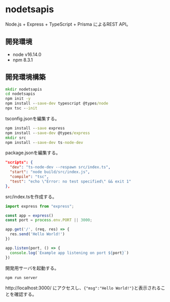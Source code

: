 # nodetsapis

Node.js + Express + TypeScript + Prisma によるREST API。

## 開発環境

- node v16.14.0
- npm 8.3.1

## 開発環境構築

```cmd
mkdir nodetsapis
cd nodetsapis
npm init -y
npm install --save-dev typescript @types/node
npx tsc --init
```

tsconfig.jsonを編集する。

```cmd
npm install --save express
npm install --save-dev @types/express
mkdir src
npm install --save-dev ts-node-dev
```

package.jsonを編集する。

```json
"scripts": {
  "dev": "ts-node-dev --respawn src/index.ts",
  "start": "node build/src/index.js",
  "compile": "tsc",
  "test": "echo \"Error: no test specified\" && exit 1"
},
```

src/index.tsを作成する。

```ts
import express from "express";

const app = express()
const port = process.env.PORT || 3000;

app.get('/', (req, res) => {
  res.send('Hello World!')
})

app.listen(port, () => {
  console.log(`Example app listening on port ${port}`)
})
```

開発用サーバを起動する。

```cmd
npm run server
```

http://localhost:3000/ にアクセスし、```{"msg":"Hello World!"}```と表示されることを確認する。
